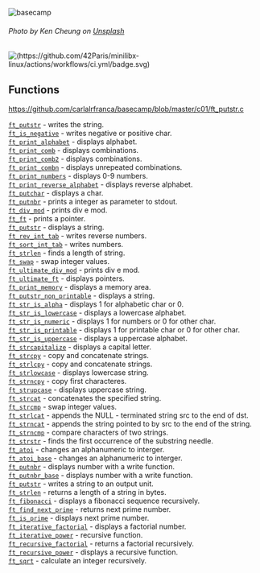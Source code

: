 ![basecamp](https://github.com/carlalrfranca/old_42Projects/blob/88384a55f523aece22ab14196cc3131c4db88c0c/basecamp/BASECAMP.png)
###### *Photo by Ken Cheung on* [Unsplash](https://unsplash.com/photos/TEriGq5ywYA)
![(https://github.com/42Paris/minilibx-linux/actions/workflows/ci.yml/badge.svg)](https://img.shields.io/badge/norminette-100%25-green)

## Functions
https://github.com/carlalrfranca/basecamp/blob/master/c01/ft_putstr.c

<a href="https://github.com/carlalrfranca/basecamp/blob/master/c01/ft_putstr.c"><code>ft_putstr</code></a> - writes the string.<br>
<a href="https://github.com/carlalrfranca/basecamp/blob/master/c00/ft_is_negative.c"><code>ft_is_negative</code></a> - writes negative or positive char.<br>
<a href="https://github.com/carlalrfranca/basecamp/blob/master/c00/ft_print_alphabet.c"><code>ft_print_alphabet</code></a> - displays alphabet. <br>
<a href="https://github.com/carlalrfranca/basecamp/blob/master/c00/ft_print_comb.c"><code>ft_print_comb</code></a> - displays combinations.<br>
<a href="https://github.com/carlalrfranca/basecamp/blob/master/c00/ft_print_comb2.c"><code>ft_print_comb2</code></a> - displays combinations.<br>
<a href="https://github.com/carlalrfranca/basecamp/blob/master/c00/ft_print_combn.c"><code>ft_print_combn</code></a> - displays unrepeated combinations.<br>
<a href="https://github.com/carlalrfranca/basecamp/blob/master/c00/ft_print_numbers.c"><code>ft_print_numbers</code></a> - displays 0-9 numbers. <br>
<a href="https://github.com/carlalrfranca/basecamp/blob/master/c00/ft_print_reverse_alphabet.c"><code>ft_print_reverse_alphabet</code></a> - displays reverse alphabet.<br>
<a href="https://github.com/carlalrfranca/basecamp/blob/master/c00/ft_putchar.c"><code>ft_putchar</code></a> - displays a char. <br>
<a href="https://github.com/carlalrfranca/basecamp/blob/master/c00/ft_putnbr.c"><code>ft_putnbr</code></a> - prints a integer as parameter to stdout.<br>
<a href="https://github.com/carlalrfranca/basecamp/blob/master/c01/ft_div_mod.c"><code>ft_div_mod</code></a> - prints div e mod. <br>
<a href="https://github.com/carlalrfranca/basecamp/blob/master/c01/ft_ft.c"><code>ft_ft</code></a> - prints a pointer. <br> 
<a href="https://github.com/carlalrfranca/basecamp/blob/master/c01/ft_putstr.c"><code>ft_putstr</code></a> - displays a string. <br> 
<a href="https://github.com/carlalrfranca/basecamp/blob/master/c01/ft_rev_int_tab.c"><code>ft_rev_int_tab</code></a> - writes reverse numbers. <br>
<a href="https://github.com/carlalrfranca/basecamp/blob/master/c01/ft_sort_int_tab.c"><code>ft_sort_int_tab</code></a> - writes  numbers. <br>
<a href="https://github.com/carlalrfranca/basecamp/blob/master/c01/ft_strlen.c"><code>ft_strlen</code></a> - finds a length of string. <br>
<a href="https://github.com/carlalrfranca/basecamp/blob/master/c01/ft_swap.c"><code>ft_swap</code></a> - swap integer values.<br> 
<a href="https://github.com/carlalrfranca/basecamp/blob/master/c01/ft_ultimate_div_mod.c"><code>ft_ultimate_div_mod</code></a> - prints div e mod. <br> 
<a href="https://github.com/carlalrfranca/basecamp/blob/master/c01/ft_ultimate_ft.c"><code>ft_ultimate_ft</code></a> - displays pointers. <br>
<a href="https://github.com/carlalrfranca/basecamp/blob/master/c02/ft_print_memory.c"><code>ft_print_memory</code></a> - displays a memory area. <br>
<a href="https://github.com/carlalrfranca/basecamp/blob/master/c02/ft_putstr_non_printable.c"><code>ft_putstr_non_printable</code></a> - displays a string. <br> 
<a href="https://github.com/carlalrfranca/basecamp/blob/master/c02/ft_str_is_alpha.c"><code>ft_str_is_alpha</code></a> - displays 1 for alphabetic char or 0. <br> 
<a href="https://github.com/carlalrfranca/basecamp/blob/master/c02/ft_str_is_lowercase.c"><code>ft_str_is_lowercase</code></a> - displays a lowercase alphabet. <br>
<a href="https://github.com/carlalrfranca/basecamp/blob/master/c02/ft_str_is_numeric.c"><code>ft_str_is_numeric</code></a> - displays 1 for numbers or 0 for other char. <br>
<a href="https://github.com/carlalrfranca/basecamp/blob/master/c02/ft_str_is_printable.c"><code>ft_str_is_printable</code></a> - displays 1 for printable char or 0 for other char. <br> 
<a href="https://github.com/carlalrfranca/basecamp/blob/master/c02/ft_str_is_uppercase.c"><code>ft_str_is_uppercase</code></a> - displays a uppercase alphabet. <br> 
<a href="https://github.com/carlalrfranca/basecamp/blob/master/c02/ft_strcapitalize.c"><code>ft_strcapitalize</code></a> - displays a capital letter. <br>
<a href="https://github.com/carlalrfranca/basecamp/blob/master/c02/ft_strcpy.c"><code>ft_strcpy</code></a> - copy and concatenate strings. <br>
<a href="https://github.com/carlalrfranca/basecamp/blob/master/c02/ft_strlcpy.c"><code>ft_strlcpy</code></a> - copy and concatenate strings. <br> 
<a href="https://github.com/carlalrfranca/basecamp/blob/master/c02/ft_strlowcase.c"><code>ft_strlowcase</code></a> - displays lowercase string. <br> 
<a href="https://github.com/carlalrfranca/basecamp/blob/master/c02/ft_strncpy.c"><code>ft_strncpy</code></a> - copy first characteres. <br>
<a href="https://github.com/carlalrfranca/basecamp/blob/master/c02/ft_strupcase.c"><code>ft_strupcase</code></a> - displays uppercase string. <br>
<a href="https://github.com/carlalrfranca/basecamp/blob/master/c03/ft_strcat.c"><code>ft_strcat</code></a> - concatenates the specified string. <br>
<a href="https://github.com/carlalrfranca/basecamp/blob/master/c03/ft_strcmp.c"><code>ft_strcmp</code></a> - swap integer values. <br>
<a href="https://github.com/carlalrfranca/basecamp/blob/master/c03/ft_strlcat.c"><code>ft_strlcat</code></a> - appends the NULL - terminated string src to the end of dst. <br>
<a href="https://github.com/carlalrfranca/basecamp/blob/master/c03/ft_strncat.c"><code>ft_strncat</code></a> - appends the string pointed to by src to the end of the string. <br>
<a href="https://github.com/carlalrfranca/basecamp/blob/master/c03/ft_strncmp.c"><code>ft_strncmp</code></a> - compare characters of two strings. <br>
<a href="https://github.com/carlalrfranca/basecamp/blob/master/c03/ft_strstr.c"><code>ft_strstr</code></a> - finds the first occurrence of the substring needle.<br>
<a href="https://github.com/carlalrfranca/basecamp/blob/master/c04/ft_atoi.c"><code>ft_atoi</code></a> - changes an alphanumeric to interger.<br>
<a href="https://github.com/carlalrfranca/basecamp/blob/master/c04/ft_atoi_base.c"><code>ft_atoi_base</code></a> - changes an alphanumeric to interger.<br>
<a href="https://github.com/carlalrfranca/basecamp/blob/master/c04/ft_putnbr.c"><code>ft_putnbr</code></a> - displays number with a write function. <br>
<a href="https://github.com/carlalrfranca/basecamp/blob/master/c04/ft_putnbr_base.c"><code>ft_putnbr_base</code></a> - displays number with a write function.<br>
<a href="https://github.com/carlalrfranca/42_Projects/blob/main/basecamp/c04/ft_putstr.c"><code>ft_putstr</code></a> - writes a string to an output unit. <br>
<a href="https://github.com/carlalrfranca/42_Projects/blob/main/basecamp/c04/ft_strlen.c"><code>ft_strlen</code></a> - returns a length of a string in bytes.<br>
<a href="https://github.com/carlalrfranca/42_Projects/blob/main/basecamp/c05/ft_fibonacci.c"><code>ft_fibonacci</code></a> - displays a fibonacci sequence recursively.<br>
<a href="https://github.com/carlalrfranca/42_Projects/blob/main/basecamp/c05/ft_find_next_prime.c"><code>ft_find_next_prime</code></a> - returns  next prime number.<br>
<a href="https://github.com/carlalrfranca/42_Projects/blob/main/basecamp/c05/ft_is_prime.c"><code>ft_is_prime</code></a> - displays next prime number.<br> 
<a href="https://github.com/carlalrfranca/42_Projects/blob/main/basecamp/c05/ft_iterative_factorial.c"><code>ft_iterative_factorial</code></a> - displays a factorial number.<br> 
<a href="https://github.com/carlalrfranca/42_Projects/blob/main/basecamp/c05/ft_iterative_power.c"><code>ft_iterative_power</code></a> - recursive function. <br>
<a href="https://github.com/carlalrfranca/42_Projects/blob/main/basecamp/c05/ft_recursive_factorial.c"><code>ft_recursive_factorial</code></a> - returns a factorial recursively. <br>
<a href="https://github.com/carlalrfranca/42_Projects/blob/main/basecamp/c05/ft_recursive_power.c"><code>ft_recursive_power</code></a> - displays a recursive function. <br>
<a href="https://github.com/carlalrfranca/42_Projects/blob/main/basecamp/c05/ft_sqrt.c"><code>ft_sqrt</code></a> - calculate an integer recursively. <br>
